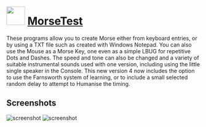 ﻿# <img src="https://cdn.jsdelivr.net/gh/chtof/chocolatey-packages/manual/morsetest/morsetest.png" width="48" height="48"/> [MorseTest](https://chocolatey.org/packages/morsetest)

These programs allow you to create Morse either from keyboard entries, or by using a TXT file such as created with Windows Notepad. You can also use the Mouse as a Morse Key, one even as a simple LBUG for repetitive Dots and Dashes. The speed and tone can also be changed and a variety of suitable instrumental sounds used with one version, including using the little single speaker in the Console. This new version 4 now includes the option to use the Farnsworth system of learning, or to include a small selected random delay to attempt to Humanise the timing.

## Screenshots
![screenshot](https://cdn.jsdelivr.net/gh/chtof/chocolatey-packages/manual/morsetest/screenshot-morsetest.png)
![screenshot](https://cdn.jsdelivr.net/gh/chtof/chocolatey-packages/manual/morsetest/screenshot-morsecode.png)